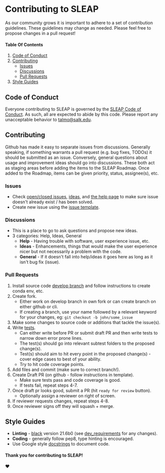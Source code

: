 # Contributing to SLEAP

As our community grows it is important to adhere to a set of contribution guidelines. These guidelines may change as needed. Please feel free to propose changes in a pull request! 

#### Table Of Contents

1) [Code of Conduct](#code-of-conduct)
2) [Contributing](#contributing)
    * [Issues](#issues)
    * [Discussions](#discussions)
    * [Pull Requests](#pull-requests)
3) [Style Guides](#style-guides)

## Code of Conduct

Everyone contributing to SLEAP is governed by the [SLEAP Code of Conduct](CODE_OF_CONDUCT.md). As such, all are expected to abide by this code. Please report any unacceptable behavior to talmo@salk.edu.

## Contributing

Github has made it easy to separate issues from discussions. Generally speaking, if something warrants a pull request (e.g. bug fixes, TODOs) it should be submitted as an issue. Conversely, general questions about usage and improvement ideas should go into discussions. These both act as staging areas before adding the items to the SLEAP Roadmap. Once added to the Roadmap, items can be given priority, status, assignee(s), etc. 

### Issues

* Check [open/closed issues](https://github.com/talmolab/sleap/issues), [ideas](https://github.com/talmolab/sleap/discussions/categories/ideas), and [the help page](https://github.com/talmolab/sleap/discussions/categories/help) to make sure issue doesn't already exist / has been solved.
* Create new issue using the [issue template](https://github.com/talmolab/sleap/blob/arlo/contributing_guide/.github/ISSUE_TEMPLATE/bug_report.md).

### Discussions

* This is a place to go to ask questions and propose new ideas.
* 3 categories: Help, Ideas, General
   * **Help** - Having trouble with software, user experience issue, etc.
   * **Ideas** - Enhancements, things that would make the user experience nicer but not necessarily a problem with the code.
   * **General** - If it doesn't fall into help/ideas it goes here as long as it isn't bug fix (issue).

### Pull Requests

1) Install source code [develop branch](https://sleap.ai/installation.html#conda-from-source) and follow instructions to create conda env, etc.
2) Create fork.
   * Either work on develop branch in own fork or can create branch on either github or cli.
   * If creating a branch, use your name followed by a relevant keyword for your changes, eg: `git checkout -b john/some_issue`
3) Make some changes to source code or additions that tackle the issue(s).
4) Write [tests](https://github.com/talmolab/sleap/tree/develop/tests).
   * Can either write before PR or submit draft PR and then write tests to narrow down error prone lines.
   * The test(s) should go into relevant subtest folders to the proposed change(s).
   * Test(s) should aim to hit every point in the proposed change(s) - cover edge cases to best of your ability.
   * Try to hit code coverage points.
5) Add files and commit (make sure to correct branch!).
6) Create Draft PR (on github - follow instructions in template).
   * Make sure tests pass and code coverage is good.
   * If tests fail, repeat steps 4-7.
7) Once draft pr looks good, submit a PR (hit `ready for review` button).
   * Optionally assign a reviewer on right of screen.
8) If reviewer requests changes, repeat steps 4-8.
9) Once reviewer signs off they will squash + merge.

## Style Guides

* **Linting** - [black](https://black.readthedocs.io/en/stable/) version 21.6b0 (see [dev_requirements](https://github.com/talmolab/sleap/blob/develop/dev_requirements.txt) for any changes).
* **Coding** - generally follow pep8, type hinting is encouraged.
* Use Google style [docstrings](https://google.github.io/styleguide/pyguide.html#38-comments-and-docstrings) to document code.

#### Thank you for contributing to SLEAP! 
:heart:
